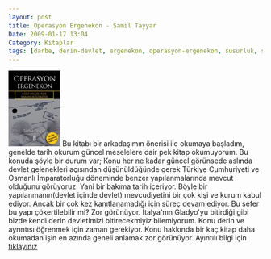 ```yaml
---
layout: post
title: Operasyon Ergenekon - Şamil Tayyar
Date: 2009-01-17 13:04
Category: Kitaplar
tags: [darbe, derin-devlet, ergenekon, operasyon-ergenekon, susurluk, şamil-tayyar]
---
```


<span class="kitap-resmi">![Operasyon Ergenekon][]</span> Bu kitabı bir arkadaşımın önerisi ile okumaya
başladım, genelde tarih okurum güncel meselelere dair pek kitap
okumuyorum. Bu konuda şöyle bir durum var; Konu her ne kadar güncel
görünsede aslında devlet gelenekleri açısından düşünüldüğünde gerek
Türkiye Cumhuriyeti ve Osmanlı İmparatorluğu döneminde benzer
yapılanmalarında mevcut olduğunu görüyoruz. Yani bir bakıma tarih
içeriyor. Böyle bir yapılanmanın(devlet içinde devlet) mevcudiyetini bir
çok kişi ve kurum kabul ediyor. Ancak bir çok kez kanıtlanamadığı için
süreç devam ediyor. Bu sefer bu yapı çökertilebilir mi? Zor görünüyor.
İtalya'nın Gladyo'yu bitirdiği gibi bizde kendi derin devletimizi
bitirecekmiyiz bilemiyorum. Konu derin ve ayrıntısı öğrenmek için zaman
gerekiyor. Konu hakkında bir kaç kitap daha okumadan işin en azında
geneli anlamak zor görünüyor. Ayıntılı bilgi için [tıklayınız][]

  [Operasyon Ergenekon]: /images/operasyon_ergenekon-103x150.jpg
    "Operasyon Ergenekon"
  [tıklayınız]: http://www.timas.com.tr/index.php?key=tkg&id=1871
